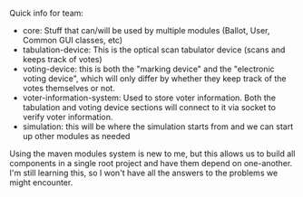 Quick info for team:
- core: Stuff that can/will be used by multiple modules (Ballot, User, Common GUI classes, etc)
- tabulation-device: This is the optical scan tabulator device (scans and keeps track of votes)
- voting-device: this is both the "marking device" and the "electronic voting device", which will only differ by whether they keep track of the votes themselves or not.
- voter-information-system: Used to store voter information. Both the tabulation and voting device sections will connect to it via socket to verify voter information.
- simulation: this will be where the simulation starts from and we can start up other modules as needed

Using the maven modules system is new to me, but this allows us to build all components in a single root project and have them depend on one-another. I'm still learning this, so I won't have all the answers to the problems we might encounter.
